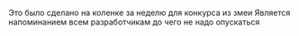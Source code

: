Это было сделано на коленке за неделю для конкурса из змеи 
Является напоминанием всем разработчикам до чего не надо опускаться 
